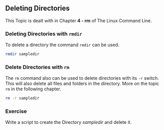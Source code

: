 ## Deleting Directories
This Topic is dealt with in Chapter **4 - rm** of The Linux Command Line.

### Deleting Directories with `rmdir`

To delete a directory the command `rmdir` can be used.

~~~~bash
rmdir sampledir
~~~~

### Delete Directories with `rm`
The `rm` command also can be used to delete directories with its `-r` switch. This will also delete all files and folders in the directory.
More on the topic `rm` in the following chapter.

~~~~bash
rm -r sampledir
~~~~

### Exercise
Write a script to create the Directory *sampledir* and delete it.


